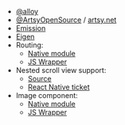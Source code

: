 * [@alloy](https://twitter.com/alloy)
* [@ArtsyOpenSource](https://twitter.com/ArtsyOpenSource) / [artsy.net](https://artsy.net)
* [Emission](https://github.com/artsy/emission)
* [Eigen](https://github.com/artsy/eigen)
* Routing:
  - [Native module](https://github.com/artsy/emission/blob/master/Pod/Classes/Core/ARSwitchBoardModule.m)
  - [JS Wrapper](https://github.com/artsy/emission/blob/master/src/lib/NativeModules/SwitchBoard.tsx)
* Nested scroll view support:
  - [Source](https://github.com/artsy/emission/blob/master/Pod/Classes/Core/RCTScrollView%2BEnclosingScrollView.m)
  - [React Native ticket](https://github.com/facebook/react-native/issues/8024)
* Image component:
  - [Native module](https://github.com/artsy/emission/blob/master/Pod/Classes/OpaqueImageViewComponent/AROpaqueImageView.m)
  - [JS Wrapper](https://github.com/artsy/emission/blob/master/src/lib/Components/OpaqueImageView.tsx)